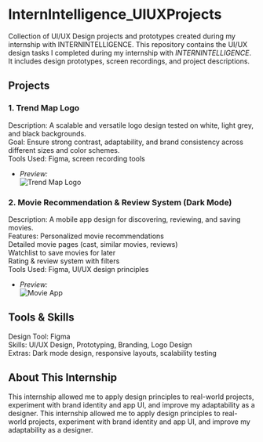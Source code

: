 # InternIntelligence_UIUXProjects
Collection of UI/UX Design projects and prototypes created during my internship with INTERNINTELLIGENCE.
This repository contains the UI/UX design tasks I completed during my internship with *INTERNINTELLIGENCE*.  
It includes design prototypes, screen recordings, and project descriptions.

## Projects

### 1. Trend Map Logo
Description: A scalable and versatile logo design tested on white, light grey, and black backgrounds.  
Goal: Ensure strong contrast, adaptability, and brand consistency across different sizes and color schemes.  
Tools Used: Figma, screen recording tools  
- *Preview:*  
  ![Trend Map Logo](TrendMap-Logo/screenshot.png) 

### 2. Movie Recommendation & Review System (Dark Mode)
Description: A mobile app design for discovering, reviewing, and saving movies.  
Features:
Personalized movie recommendations  
Detailed movie pages (cast, similar movies, reviews)  
Watchlist to save movies for later  
Rating & review system with filters  
Tools Used: Figma, UI/UX design principles  
- *Preview:*  
  ![Movie App](MovieApp-UIUX/screenshot.png)

## Tools & Skills
Design Tool: Figma  
Skills: UI/UX Design, Prototyping, Branding, Logo Design  
Extras: Dark mode design, responsive layouts, scalability testing

## About This Internship
This internship allowed me to apply design principles to real-world projects, experiment with brand identity and app UI, and improve my adaptability as a designer.
This internship allowed me to apply design principles to real-world projects, experiment with brand identity and app UI, and improve my adaptability as a designer.
